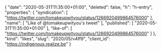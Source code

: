 {
  "date": "2020-05-31T11:35:00+01:00",
  "deleted": false,
  "h": "h-entry",
  "properties": {
    "syndication": [
      "https://twitter.com/tomakeupwityou/status/1266920499864576000"
    ],
    "name": [
      "Like of @tomakeupwityou's tweet"
    ],
    "published": [
      "2020-05-31T11:35:00+01:00"
    ],
    "like-of": [
      "https://twitter.com/tomakeupwityou/status/1266920499864576000"
    ]
  },
  "kind": "likes",
  "slug": "2020/05/v4ff9",
  "client_id": "https://indigenous.realize.be"
}
